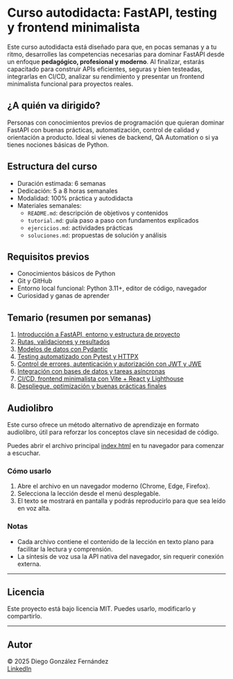 # Curso autodidacta: FastAPI, testing y frontend minimalista

Este curso autodidacta está diseñado para que, en pocas semanas y a tu ritmo, desarrolles las competencias necesarias para dominar FastAPI desde un enfoque **pedagógico, profesional y moderno**. Al finalizar, estarás capacitado para construir APIs eficientes, seguras y bien testeadas, integrarlas en CI/CD, analizar su rendimiento y presentar un frontend minimalista funcional para proyectos reales.

## ¿A quién va dirigido?

Personas con conocimientos previos de programación que quieran dominar FastAPI con buenas prácticas, automatización, control de calidad y orientación a producto. Ideal si vienes de backend, QA Automation o si ya tienes nociones básicas de Python.

## Estructura del curso

- Duración estimada: 6 semanas  
- Dedicación: 5 a 8 horas semanales  
- Modalidad: 100% práctica y autodidacta  
- Materiales semanales:  
  - `README.md`: descripción de objetivos y contenidos  
  - `tutorial.md`: guía paso a paso con fundamentos explicados  
  - `ejercicios.md`: actividades prácticas  
  - `soluciones.md`: propuestas de solución y análisis  

## Requisitos previos

- Conocimientos básicos de Python  
- Git y GitHub  
- Entorno local funcional: Python 3.11+, editor de código, navegador  
- Curiosidad y ganas de aprender  

## Temario (resumen por semanas)

1. [Introducción a FastAPI, entorno y estructura de proyecto](./semana01/readme.md)
2. [Rutas, validaciones y resultados](./semana02/readme.md) 
3. [Modelos de datos con Pydantic](./semana03/readme.md) 
4. [Testing automatizado con Pytest y HTTPX](./semana04/readme.md)  
5. [Control de errores, autenticación y autorización con JWT y JWE](./semana05/readme.md)  
6. [Integración con bases de datos y tareas asíncronas](./semana06/readme.md)
7. [CI/CD, frontend minimalista con Vite + React y Lighthouse](./semana07/readme.md) 
8. [Despliegue, optimización y buenas prácticas finales](./semana08/readme.md)

## Audiolibro

Este curso ofrece un método alternativo de aprendizaje en formato audiolibro, útil para reforzar los conceptos clave sin necesidad de código.

Puedes abrir el archivo principal [index.html](https://verogeid.github.io/qa-autodidacta/courses/dev-and-ia/fastapi/audiobook/index.html) en tu navegador para comenzar a escuchar.

### Cómo usarlo

1. Abre el archivo en un navegador moderno (Chrome, Edge, Firefox).  
2. Selecciona la lección desde el menú desplegable.  
3. El texto se mostrará en pantalla y podrás reproducirlo para que sea leído en voz alta.  

### Notas

- Cada archivo contiene el contenido de la lección en texto plano para facilitar la lectura y comprensión.  
- La síntesis de voz usa la API nativa del navegador, sin requerir conexión externa.  

---

## Licencia

Este proyecto está bajo licencia MIT. Puedes usarlo, modificarlo y compartirlo.

---

## Autor

© 2025 Diego González Fernández  
[LinkedIn](https://www.linkedin.com/in/diego-gonzalez-fernandez)

